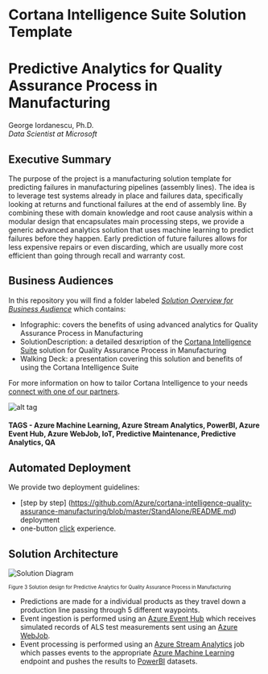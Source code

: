 # Cortana Intelligence Suite Solution Template
# Predictive Analytics for Quality Assurance Process in Manufacturing

George Iordanescu, Ph.D.<br/>
*Data Scientist at Microsoft*

## Executive Summary


The purpose of the project is a manufacturing solution template for predicting failures in manufacturing pipelines (assembly lines). The idea is to leverage test systems already in place and failures data, specifically looking at returns and functional failures at the end of assembly line. By combining these with domain knowledge and root cause analysis within a modular design that encapsulates main processing steps, we provide a generic advanced analytics solution that uses machine learning to predict failures before they happen. Early prediction of future failures allows for less expensive repairs or even discarding, which are usually more cost efficient than going through recall and warranty cost.

## Business Audiences

In this repository you will find a folder labeled [*Solution Overview for Business Audience*](https://github.com/Azure/cortana-intelligence-quality-assurance-manufacturing/blob/master/Solution%20Overview%20for%20Business%20Audience) which contains:
- Infographic: covers the benefits of using advanced analytics for Quality Assurance Process in Manufacturing
- SolutionDescription: a detailed desxription of the [Cortana Intelligence Suite](https://www.microsoft.com/en-us/server-cloud/cortana-intelligence-suite/Overview.aspx) solution for Quality Assurance Process in Manufacturing
- Walking Deck: a  presentation covering this solution and benefits of using the Cortana Intelligence Suite

For more information on how to tailor Cortana Intelligence to your needs [connect with one of our partners](http://aka.ms/CISFindPartner).

![alt tag](https://cloud.githubusercontent.com/assets/16708375/19813606/35164740-9d43-11e6-88a9-607e7b9e3839.png)

#### TAGS -  Azure Machine Learning, Azure Stream Analytics, PowerBI, Azure Event Hub, Azure WebJob, IoT, Predictive Maintenance, Predictive Analytics, QA


## Automated Deployment
We provide two deployment guidelines:

-  [step by step] (https://github.com/Azure/cortana-intelligence-quality-assurance-manufacturing/blob/master/StandAlone/README.md) deployment
-  one-button [click](https://github.com/Azure/cortana-intelligence-quality-assurance-manufacturing/blob/master/CIQSDeployment/caqs-patterns/manufacturing/ManufacturingTemplateInstructions.md) experience. 


## Solution Architecture
![Solution Diagram](https://cloud.githubusercontent.com/assets/16708375/19811942/4375cbfa-9d3c-11e6-99b8-d953124d9361.png)

 <sub><sup>
 Figure 3
 Solution design for Predictive Analytics for Quality Assurance Process in Manufacturing
</sup></sub>


 - Predictions are made for a individual products as they travel down a production line passing through 5 different waypoints. 
 - Event ingestion is performed using an [Azure Event Hub](https://azure.microsoft.com/en-us/documentation/articles/event-hubs-overview/) which receives simulated records  of ALS test measurements sent using an [Azure WebJob](https://azure.microsoft.com/en-us/documentation/articles/web-sites-create-web-jobs/).
 - Event processing is performed using an [Azure Stream Analytics](https://azure.microsoft.com/en-us/services/stream-analytics/) job which passes events to the appropriate [Azure Machine Learning](https://azure.microsoft.com/en-us/services/machine-learning/) endpoint and 
 pushes the results to [PowerBI](https://powerbi.microsoft.com/) datasets.  
 



